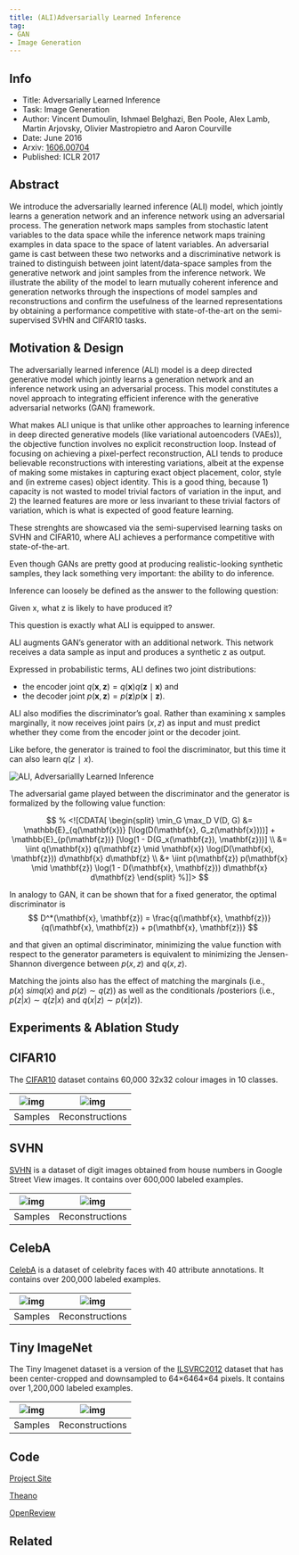 ```yaml
---
title: (ALI)Adversarially Learned Inference
tag:
- GAN
- Image Generation
---
```


## Info

- Title: Adversarially Learned Inference
- Task: Image Generation
- Author: Vincent Dumoulin, Ishmael Belghazi, Ben Poole, Alex Lamb, Martin Arjovsky, Olivier Mastropietro and Aaron Courville
- Date: June 2016
- Arxiv: [1606.00704](https://arxiv.org/abs/1606.00704)
- Published: ICLR 2017



## Abstract

We introduce the adversarially learned inference (ALI) model, which jointly learns a generation network and an inference network using an adversarial process. The generation network maps samples from stochastic latent variables to the data space while the inference network maps training examples in data space to the space of latent variables. An adversarial game is cast between these two networks and a discriminative network is trained to distinguish between joint latent/data-space samples from the generative network and joint samples from the inference network. We illustrate the ability of the model to learn mutually coherent inference and generation networks through the inspections of model samples and reconstructions and confirm the usefulness of the learned representations by obtaining a performance competitive with state-of-the-art on the semi-supervised SVHN and CIFAR10 tasks.



## Motivation & Design

The adversarially learned inference (ALI) model is a deep directed generative model which jointly learns a generation network and an inference network using an adversarial process. This model constitutes a novel approach to integrating efficient inference with the generative adversarial networks (GAN) framework.

What makes ALI unique is that unlike other approaches to learning inference in deep directed generative models (like variational autoencoders (VAEs)), the objective function involves no explicit reconstruction loop. Instead of focusing on achieving a pixel-perfect reconstruction, ALI tends to produce believable reconstructions with interesting variations, albeit at the expense of making some mistakes in capturing exact object placement, color, style and (in extreme cases) object identity. This is a good thing, because 1) capacity is not wasted to model trivial factors of variation in the input, and 2) the learned features are more or less invariant to these trivial factors of variation, which is what is expected of good feature learning.

These strenghts are showcased via the semi-supervised learning tasks on SVHN and CIFAR10, where ALI achieves a performance competitive with state-of-the-art.


Even though GANs are pretty good at producing realistic-looking synthetic samples, they lack something very important: the ability to do inference.

Inference can loosely be defined as the answer to the following question:

Given x, what z is likely to have produced it?

This question is exactly what ALI is equipped to answer.

ALI augments GAN’s generator with an additional network. This network receives a data sample as input and produces a synthetic z as output.

Expressed in probabilistic terms, ALI defines two joint distributions:

- the encoder joint $q(\mathbf{x}, \mathbf{z}) = q(\mathbf{x})q(\mathbf{z} \mid \mathbf{x})$ and
- the decoder joint $p(\mathbf{x}, \mathbf{z}) = p(\mathbf{z})p(\mathbf{x} \mid \mathbf{z})$.

ALI also modifies the discriminator’s goal. Rather than examining x samples marginally, it now receives joint pairs $(x, z)$ as input and must predict whether they come from the encoder joint or the decoder joint.

Like before, the generator is trained to fool the discriminator, but this time it can also learn $q(z∣x)$.

![ALI, Adversariallly Learned Inference](https://ishmaelbelghazi.github.io/ALI/assets/ali_probabilistic.svg)


<script async src="https://pagead2.googlesyndication.com/pagead/js/adsbygoogle.js"></script>
<ins class="adsbygoogle"
     style="display:block; text-align:center;"
     data-ad-layout="in-article"
     data-ad-format="fluid"
     data-ad-client="ca-pub-4466575858054752"
     data-ad-slot="8787986126"></ins>
<script>
     (adsbygoogle = window.adsbygoogle || []).push({});
</script>



The adversarial game played between the discriminator and the generator is formalized by the following value function:

$$
% <![CDATA[
\begin{split}
    \min_G \max_D V(D, G)
    &= \mathbb{E}_{q(\mathbf{x})} [\log(D(\mathbf{x}, G_z(\mathbf{x})))] +
       \mathbb{E}_{p(\mathbf{z})} [\log(1 - D(G_x(\mathbf{z}), \mathbf{z}))] \\
    &= \iint q(\mathbf{x}) q(\mathbf{z} \mid \mathbf{x})
             \log(D(\mathbf{x}, \mathbf{z})) d\mathbf{x} d\mathbf{z} \\
    &+ \iint p(\mathbf{z}) p(\mathbf{x} \mid \mathbf{z})
             \log(1 - D(\mathbf{x}, \mathbf{z})) d\mathbf{x} d\mathbf{z}
\end{split} %]]>
$$

In analogy to GAN, it can be shown that for a fixed generator, the optimal discriminator is
$$
D^*(\mathbf{x}, \mathbf{z}) = \frac{q(\mathbf{x}, \mathbf{z})}
                                       {q(\mathbf{x}, \mathbf{z}) +
                                        p(\mathbf{x}, \mathbf{z})}
$$

and that given an optimal discriminator, minimizing the value function with respect to the generator parameters is equivalent to minimizing the Jensen-Shannon divergence between $p(x,z)$ and $q(x,z)$.

Matching the joints also has the effect of matching the marginals (i.e., $p(x) \ sim q(x)$ and $p(z) \sim q(z)$) as well as the conditionals /posteriors (i.e., $p(z|x) \sim q(z|x)$ and $q(x|z) \sim p(x|z)$).



## Experiments & Ablation Study



## CIFAR10

The [CIFAR10](https://www.cs.toronto.edu/~kriz/cifar.html) dataset contains 60,000 32x32 colour images in 10 classes.

| ![img](https://ishmaelbelghazi.github.io/ALI/assets/cifar10_samples.png) | ![img](https://ishmaelbelghazi.github.io/ALI/assets/cifar10_reconstructions.png) |
| ------------------------------------------------------------ | ------------------------------------------------------------ |
| Samples                                                      | Reconstructions                                              |



## SVHN

[SVHN](http://ufldl.stanford.edu/housenumbers/) is a dataset of digit images obtained from house numbers in Google Street View images. It contains over 600,000 labeled examples.

| ![img](https://ishmaelbelghazi.github.io/ALI/assets/svhn_samples.png) | ![img](https://ishmaelbelghazi.github.io/ALI/assets/svhn_reconstructions.png) |
| ------------------------------------------------------------ | ------------------------------------------------------------ |
| Samples                                                      | Reconstructions                                              |



<script async src="https://pagead2.googlesyndication.com/pagead/js/adsbygoogle.js"></script>
<ins class="adsbygoogle"
     style="display:block; text-align:center;"
     data-ad-layout="in-article"
     data-ad-format="fluid"
     data-ad-client="ca-pub-4466575858054752"
     data-ad-slot="8787986126"></ins>
<script>
     (adsbygoogle = window.adsbygoogle || []).push({});
</script>


## CelebA

[CelebA](http://mmlab.ie.cuhk.edu.hk/projects/CelebA.html) is a dataset of celebrity faces with 40 attribute annotations. It contains over 200,000 labeled examples.

| ![img](https://ishmaelbelghazi.github.io/ALI/assets/celeba_samples.png) | ![img](https://ishmaelbelghazi.github.io/ALI/assets/celeba_reconstructions.png) |
| ------------------------------------------------------------ | ------------------------------------------------------------ |
| Samples                                                      | Reconstructions                                              |



## Tiny ImageNet

The Tiny Imagenet dataset is a version of the [ILSVRC2012](http://www.image-net.org/challenges/LSVRC/2012/) dataset that has been center-cropped and downsampled to 64×6464×64 pixels. It contains over 1,200,000 labeled examples.

| ![img](https://ishmaelbelghazi.github.io/ALI/assets/tiny_imagenet_samples.png) | ![img](https://ishmaelbelghazi.github.io/ALI/assets/tiny_imagenet_reconstructions.png) |
| ------------------------------------------------------------ | ------------------------------------------------------------ |
| Samples                                                      | Reconstructions                                              |




## Code

[Project Site](https://ishmaelbelghazi.github.io/ALI/)

[Theano](https://github.com/IshmaelBelghazi/ALI)

[OpenReview](https://openreview.net/forum?id=B1ElR4cggS)

## Related

